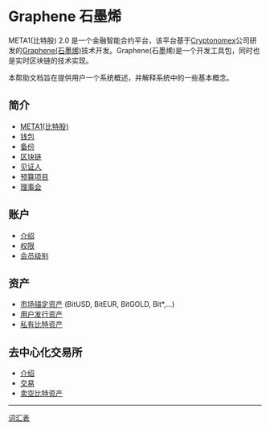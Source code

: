 # Graphene 石墨烯

META1(比特股) 2.0 是一个金融智能合约平台，该平台基于[Cryptonomex](http://cryptonomex.com)公司研发的[Graphene(石墨烯)](https://github.com/cryptonomex/graphene)技术开发。Graphene(石墨烯)是一个开发工具包，同时也是实时区块链的技术实现。

本帮助文档旨在提供用户一个系统概述，并解释系统中的一些基本概念。

## 简介
 * [META1(比特股)](introduction/meta.md)
 * [钱包](introduction/wallets.md)
 * [备份](introduction/backups.md)
 * [区块链](introduction/blockchain.md)
 * [见证人](introduction/witness.md)
 * [预算项目](introduction/workers.md)
 * [理事会](introduction/committee.md)

## 账户
 * [介绍](accounts/general.md)
 * [权限](accounts/permissions.md)
 * [会员级别](accounts/membership.md)

## 资产
 * [市场锚定资产](assets/mpa.md) (BitUSD, BitEUR, BitGOLD, Bit\*,...)
 * [用户发行资产](assets/uia.md)
 * [私有比特资产](assets/privbitassets.md)

## 去中心化交易所
 * [介绍](dex/introduction.md)
 * [交易](dex/trading.md)
 * [卖空比特资产](dex/shorting.md)

----------
[词汇表](glossary.md)
